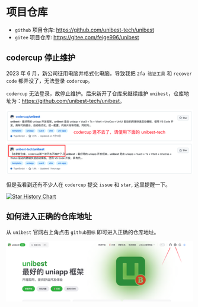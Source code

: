 # 项目仓库

- `github` 项目仓库: <https://github.com/unibest-tech/unibest>
- `gitee` 项目仓库: <https://gitee.com/feige996/unibest>

## codercup 停止维护

2023 年 6 月，新公司征用电脑并格式化电脑，导致我把 `2fa 验证工具` 和 `recover code` 都弄没了，无法登录 `codercup`。

`codercup` 无法登录，故停止维护。后来新开了仓库来继续维护 `unibest`，仓库地址为：<https://github.com/unibest-tech/unibest>。

![正确的 github 仓库](../assets/repo/github.png)

但是我看到还有不少人在 `codercup` 提交 `issue` 和 `star`, 这里提醒一下。

[![Star History Chart](https://api.star-history.com/svg?repos=unibest-tech/unibest,codercup/unibest&type=Date)](https://www.star-history.com/#unibest-tech/unibest&codercup/unibest&Date)

## 如何进入正确的仓库地址

从 `unibest` 官网右上角点击 `github图标` 即可进入正确的仓库地址。

![正确的 github 仓库](../assets/repo/repo.png)
